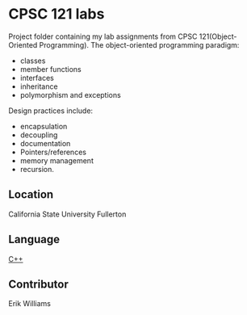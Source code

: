 # CPSC 121 labs

Project folder containing my lab assignments from CPSC 121(Object-Oriented Programming). The object-oriented programming paradigm:

- classes
- member functions
- interfaces
- inheritance
- polymorphism and exceptions

Design practices include:

- encapsulation
- decoupling
- documentation
- Pointers/references
- memory management
- recursion.

## Location

California State University Fullerton

## Language

[C++](https://cplusplus.com/)

## Contributor

Erik Williams
